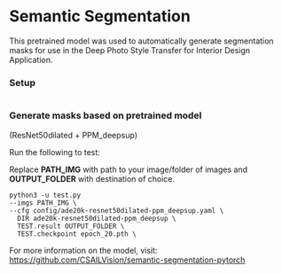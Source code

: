 # Semantic Segmentation


This pretrained model was used to automatically generate segmentation masks for use in the Deep Photo Style Transfer for Interior Design Application.

### Setup

```Run setup.sh to install the dependencies
```

### Generate masks based on pretrained model
(ResNet50dilated + PPM_deepsup)

Run the following to test:

Replace **PATH_IMG** with path to your image/folder of images and **OUTPUT_FOLDER** with destination of choice.

```
python3 -u test.py 
--imgs PATH_IMG \
--cfg config/ade20k-resnet50dilated-ppm_deepsup.yaml \
  DIR ade20k-resnet50dilated-ppm_deepsup \
  TEST.result OUTPUT_FOLDER \
  TEST.checkpoint epoch_20.pth \
```

For more information on the model, visit: https://github.com/CSAILVision/semantic-segmentation-pytorch
